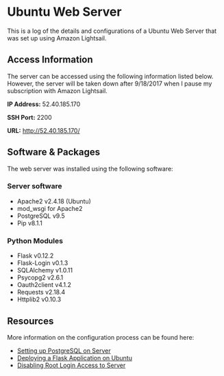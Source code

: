 # Ubuntu Web Server                

This is a log of the details and configurations of a Ubuntu Web Server that was set up using Amazon Lightsail.

## Access Information

The server can be accessed using the following information listed below. However, the server will be taken down after 9/18/2017 when I pause my subscription with Amazon Lightsail.

**IP Address:** 52.40.185.170

**SSH Port:** 2200

**URL:** http://52.40.185.170/

## Software & Packages

The web server was installed using the following software:

### Server software
* Apache2 v2.4.18 (Ubuntu)
* mod_wsgi for Apache2
* PostgreSQL v9.5
* Pip v8.1.1

### Python Modules
* Flask v0.12.2
* Flask-Login v0.1.3
* SQLAlchemy v1.0.11
* Psycopg2 v2.6.1
* Oauth2client v4.1.2
* Requests v2.18.4
* Httplib2 v0.10.3

## Resources

More information on the configuration process can be found here:

* [Setting up PostgreSQL on Server](https://help.ubuntu.com/community/PostgreSQL#Basic_Server_Setup)
* [Deploying a Flask Application on Ubuntu](https://www.digitalocean.com/community/tutorials/how-to-deploy-a-flask-application-on-an-ubuntu-vps)
* [Disabling Root Login Access to Server](https://www.a2hosting.com/kb/getting-started-guide/accessing-your-account/disabling-ssh-logins-for-root#Debian-and-Ubuntu)
